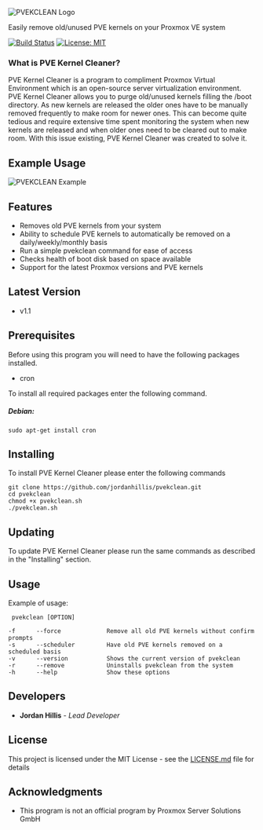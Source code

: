 ![PVEKCLEAN Logo](https://jordanhillis.com/images/github/pvekclean/pvekclean_banner.png)

Easily remove old/unused PVE kernels on your Proxmox VE system

[![Build Status](https://travis-ci.org/jordanhillis/pvekclean.svg?branch=master)](https://travis-ci.org/jordanhillis/pvekclean)
[![License: MIT](https://img.shields.io/badge/License-MIT-brightgreen.svg)](https://opensource.org/licenses/MIT)

### What is PVE Kernel Cleaner?

PVE Kernel Cleaner is a program to compliment Proxmox Virtual Environment which is an open-source server virtualization environment. PVE Kernel Cleaner allows you to purge old/unused kernels filling the /boot directory. As new kernels are released the older ones have to be manually removed frequently to make room for newer ones. This can become quite tedious and require extensive time spent monitoring the system when new kernels are released and when older ones need to be cleared out to make room. With this issue existing, PVE Kernel Cleaner was created to solve it.

## Example Usage

![PVEKCLEAN Example](https://jordanhillis.com/images/github/pvekclean/pvekclean_example3.png)

## Features

* Removes old PVE kernels from your system
* Ability to schedule PVE kernels to automatically be removed on a daily/weekly/monthly basis
* Run a simple pvekclean command for ease of access
* Checks health of boot disk based on space available
* Support for the latest Proxmox versions and PVE kernels

## Latest Version

* v1.1

## Prerequisites

Before using this program you will need to have the following packages installed.
* cron

To install all required packages enter the following command.

##### Debian:

```
sudo apt-get install cron
```

## Installing

To install PVE Kernel Cleaner please enter the following commands

```
git clone https://github.com/jordanhillis/pvekclean.git
cd pvekclean
chmod +x pvekclean.sh
./pvekclean.sh
```

## Updating

To update PVE Kernel Cleaner please run the same commands as described in the "Installing" section.


## Usage

Example of usage:
```
 pvekclean [OPTION]

-f		--force				Remove all old PVE kernels without confirm prompts
-s		--scheduler			Have old PVE kernels removed on a scheduled basis
-v		--version			Shows the current version of pvekclean
-r		--remove			Uninstalls pvekclean from the system
-h		--help				Show these options
```

## Developers

* **Jordan Hillis** - *Lead Developer*

## License

This project is licensed under the MIT License - see the [LICENSE.md](LICENSE.md) file for details

## Acknowledgments

* This program is not an official program by Proxmox Server Solutions GmbH
